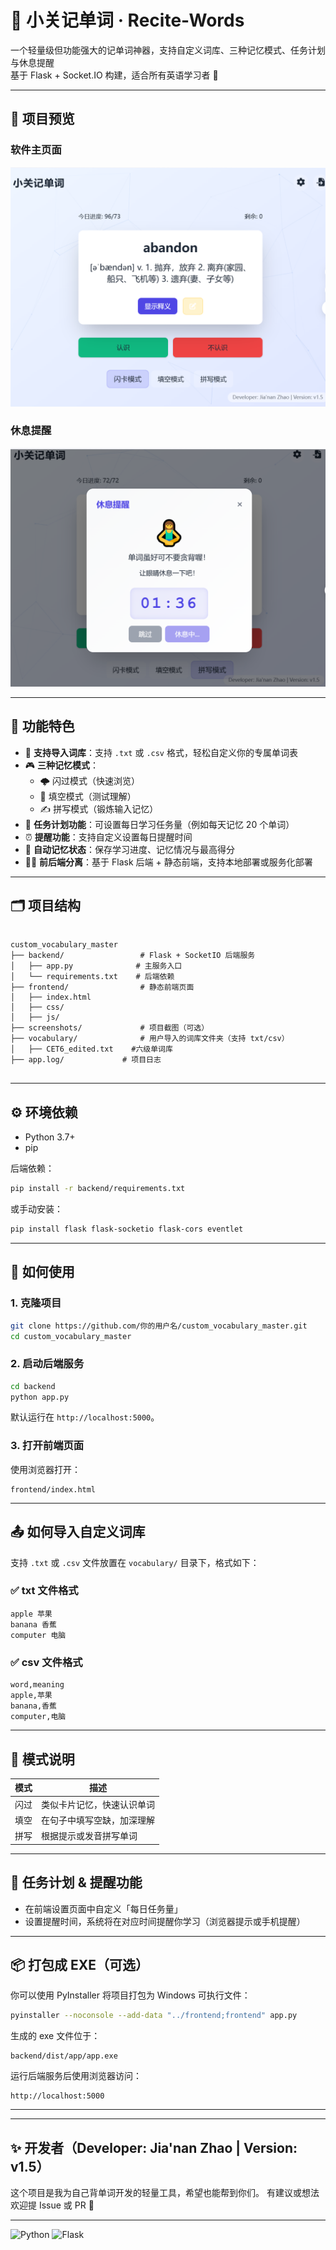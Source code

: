 
# 🧠 小关记单词 · Recite-Words

一个轻量级但功能强大的记单词神器，支持自定义词库、三种记忆模式、任务计划与休息提醒  
基于 Flask + Socket.IO 构建，适合所有英语学习者 🎯

---

## 📸 项目预览

### 软件主页面
![image](custom_vocabulary_master/screenshots/1.png)


### 休息提醒
![image](custom_vocabulary_master/screenshots/2.png)

---

## 🚀 功能特色

- 📂 **支持导入词库**：支持 `.txt` 或 `.csv` 格式，轻松自定义你的专属单词表
- 🎮 **三种记忆模式**：
  - 🌩️ 闪过模式（快速浏览）
  - 🧩 填空模式（测试理解）
  - ✍️ 拼写模式（锻炼输入记忆）
- 📅 **任务计划功能**：可设置每日学习任务量（例如每天记忆 20 个单词）
- ⏰ **提醒功能**：支持自定义设置每日提醒时间
- 🧠 **自动记忆状态**：保存学习进度、记忆情况与最高得分
- 🧑‍💻 **前后端分离**：基于 Flask 后端 + 静态前端，支持本地部署或服务化部署

---

## 🗂️ 项目结构

```

custom_vocabulary_master
├── backend/                 # Flask + SocketIO 后端服务
│   ├── app.py              # 主服务入口
│   └── requirements.txt    # 后端依赖
├── frontend/                # 静态前端页面
│   ├── index.html
│   ├── css/
│   ├── js/
├── screenshots/             # 项目截图（可选）
├── vocabulary/              # 用户导入的词库文件夹（支持 txt/csv）
│   ├── CET6_edited.txt    #六级单词库  
├── app.log/             # 项目日志


````

---

## ⚙️ 环境依赖

- Python 3.7+
- pip

后端依赖：
```bash
pip install -r backend/requirements.txt
````

或手动安装：

```bash
pip install flask flask-socketio flask-cors eventlet
```

---

## 🔧 如何使用

### 1. 克隆项目

```bash
git clone https://github.com/你的用户名/custom_vocabulary_master.git
cd custom_vocabulary_master
```

### 2. 启动后端服务

```bash
cd backend
python app.py
```

默认运行在 `http://localhost:5000`。

### 3. 打开前端页面

使用浏览器打开：

```
frontend/index.html
```

---

## 📤 如何导入自定义词库

支持 `.txt` 或 `.csv` 文件放置在 `vocabulary/` 目录下，格式如下：

### ✅ txt 文件格式

```
apple 苹果
banana 香蕉
computer 电脑
```

### ✅ csv 文件格式

```csv
word,meaning
apple,苹果
banana,香蕉
computer,电脑
```

---

## 🧠 模式说明

| 模式 | 描述            |
| -- | ------------- |
| 闪过 | 类似卡片记忆，快速认识单词 |
| 填空 | 在句子中填写空缺，加深理解 |
| 拼写 | 根据提示或发音拼写单词   |

---

## 📅 任务计划 & 提醒功能

* 在前端设置页面中自定义「每日任务量」
* 设置提醒时间，系统将在对应时间提醒你学习（浏览器提示或手机提醒）

---

## 📦 打包成 EXE（可选）

你可以使用 PyInstaller 将项目打包为 Windows 可执行文件：

```bash
pyinstaller --noconsole --add-data "../frontend;frontend" app.py
```

生成的 exe 文件位于：

```
backend/dist/app/app.exe
```

运行后端服务后使用浏览器访问：

```
http://localhost:5000
```

---

---

## ✨ 开发者（Developer: Jia'nan Zhao | Version: v1.5）

这个项目是我为自己背单词开发的轻量工具，希望也能帮到你们。
有建议或想法欢迎提 Issue 或 PR 🙌

---

![Python](https://img.shields.io/badge/python-3.7%2B-blue)
![Flask](https://img.shields.io/badge/framework-Flask-yellow)


```



